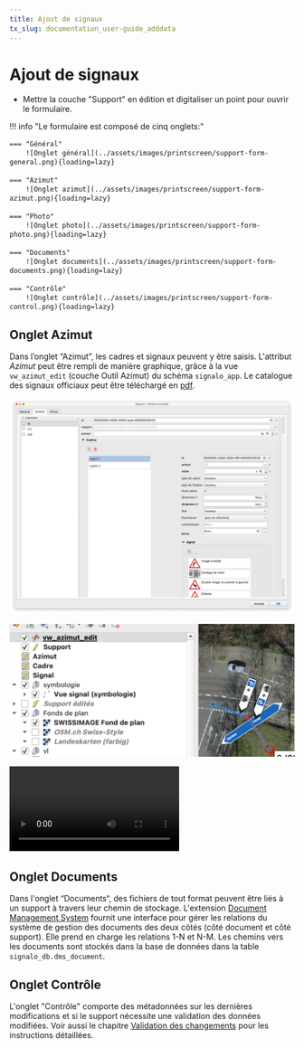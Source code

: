 ```yaml
---
title: Ajout de signaux
tx_slug: documentation_user-guide_adddata
---
```


# Ajout de signaux

* Mettre la couche "Support" en édition et digitaliser un point pour ouvrir le formulaire.

!!! info "Le formulaire est composé de cinq onglets:"

    === "Général"
        ![Onglet général](../assets/images/printscreen/support-form-general.png){loading=lazy}

    === "Azimut"
        ![Onglet azimut](../assets/images/printscreen/support-form-azimut.png){loading=lazy}

    === "Photo"
        ![Onglet photo](../assets/images/printscreen/support-form-photo.png){loading=lazy}

    === "Documents"
        ![Onglet documents](../assets/images/printscreen/support-form-documents.png){loading=lazy}

    === "Contrôle"
        ![Onglet contrôle](../assets/images/printscreen/support-form-control.png){loading=lazy}

## Onglet Azimut
Dans l’onglet “Azimut”, les cadres et signaux peuvent y être saisis. L'attribut *Azimut* peut être rempli de manière graphique, grâce à la vue `vw_azimut_edit` (couche Outil Azimut) du schéma `signalo_app`. 
Le catalogue des signaux officiaux peut être téléchargé en [pdf](https://www.signalo.ch/user-guide/concepts/#liste-des-signaux).

![Exemple d'un azimut avec plusieurs cadres et signaux](../assets/images/printscreen/support-all.png)

![Définition de l'azimut de manière graphique, grâce à l'Outil Azimut](../assets/images/printscreen/azimut-edit.png)

![type:video](../assets/videos/azimut_tool_720.mp4)

## Onglet Documents
Dans l'onglet “Documents“, des fichiers de tout format peuvent être liés à un support à travers leur chemin de stockage. L'extension [Document Management System](https://plugins.qgis.org/plugins/document_management_system/) fournit une interface pour gérer les relations du système de gestion des documents des deux côtés (côté document et côté support). Elle prend en charge les relations 1-N et N-M. Les chemins vers les documents sont stockés dans la base de données dans la table `signalo_db.dms_document`.

## Onglet Contrôle
L'onglet "Contrôle" comporte des métadonnées sur les dernières modifications et si le support nécessite une validation des données modifiées. Voir aussi le chapitre [Validation des changements](https://signalo.ch/user-guide/validation/) pour les instructions détaillées.
